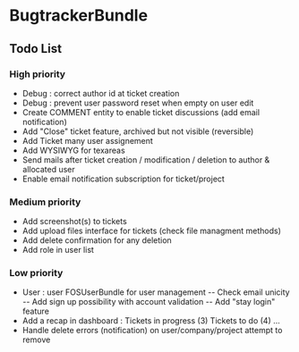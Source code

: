 BugtrackerBundle
================

Todo List
---------

### High priority
- Debug : correct author id at ticket creation
- Debug : prevent user password reset when empty on user edit
- Create COMMENT entity to enable ticket discussions (add email notification)
- Add "Close" ticket feature, archived but not visible (reversible)
- Add Ticket many user assignement
- Add WYSIWYG for texareas
- Send mails after ticket creation / modification / deletion to author & allocated user
- Enable email notification subscription for ticket/project

### Medium priority

- Add screenshot(s) to tickets
- Add upload files interface for tickets (check file managment methods)
- Add delete confirmation for any deletion
- Add role in user list

### Low priority

- User : user FOSUserBundle for user management
-- Check email unicity
-- Add sign up possibility with account validation
-- Add "stay login" feature
- Add a recap in dashboard : Tickets in progress (3) Tickets to do (4) ...
- Handle delete errors (notification) on user/company/project attempt to remove